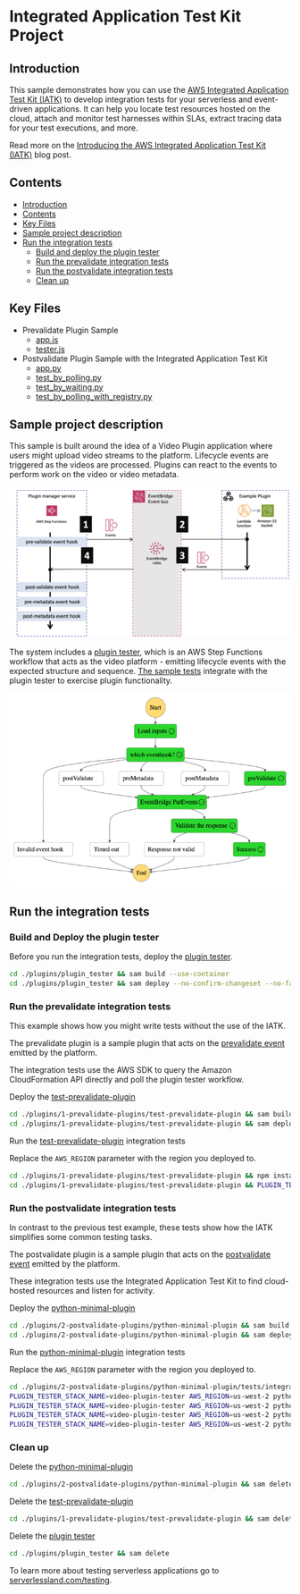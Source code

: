 # Integrated Application Test Kit Project

## Introduction

This sample demonstrates how you can use the [AWS Integrated Application Test Kit (IATK)](https://awslabs.github.io/aws-iatk/) to develop integration tests for your serverless and event-driven applications. It can help you locate test resources hosted on the cloud, attach and monitor test harnesses within SLAs, extract tracing data for your test executions, and more.

Read more on the [Introducing the AWS Integrated Application Test Kit (IATK)](https://aws.amazon.com/blogs/compute/aws-integrated-application-test-kit/) blog post.

## Contents

* [Introduction](#introduction)
* [Contents](#contents)
* [Key Files](#key-files)
* [Sample project description](#sample-project-description)
* [Run the integration tests](#run-the-integration-tests)
  * [Build and deploy the plugin tester](#build-and-deploy-the-plugin-tester)
  * [Run the prevalidate integration tests](#run-the-prevalidate-integration-tests)
  * [Run the postvalidate integration tests](#run-the-postvalidate-integration-tests)
  * [Clean up](#clean-up)

## Key Files

* Prevalidate Plugin Sample
  * [app.js](./plugins/1-prevalidate-plugins/test-prevalidate-plugin/functions/app.js)
  * [tester.js](./plugins/1-prevalidate-plugins/test-prevalidate-plugin/tests/tester.js)
* Postvalidate Plugin Sample with the Integrated Application Test Kit
  * [app.py](./plugins/2-postvalidate-plugins/python-minimal-plugin/functions/app.py)
  * [test_by_polling.py](./plugins/2-postvalidate-plugins/python-minimal-plugin/tests/integration/test_by_polling.py)
  * [test_by_waiting.py](./plugins/2-postvalidate-plugins/python-minimal-plugin/tests/integration/test_by_waiting.py)
  * [test_by_polling_with_registry.py](./plugins/2-postvalidate-plugins/python-minimal-plugin/tests/integration/app.py)

## Sample project description

This sample is built around the idea of a Video Plugin application where users might upload video streams to the platform. Lifecycle events are triggered as the videos are processed. Plugins can react to the events to perform work on the video or video metadata.

![Architecture](./img/architecture.png)

The system includes a [plugin tester](./plugins/plugin_tester/), which is an AWS Step Functions workflow that acts as the video platform - emitting lifecycle events with the expected structure and sequence. [The sample tests](./plugins/2-postvalidate-plugins/python-minimal-plugin/tests/) integrate with the plugin tester to exercise plugin functionality.

![Plugin Tester](./img/plugin_tester_1.png)

## Run the integration tests

### Build and Deploy the plugin tester

Before you run the integration tests, deploy the [plugin tester](./plugins/plugin_tester/).

```bash
cd ./plugins/plugin_tester && sam build --use-container
cd ./plugins/plugin_tester && sam deploy --no-confirm-changeset --no-fail-on-empty-changeset
```

### Run the prevalidate integration tests

This example shows how you might write tests without the use of the IATK.

The prevalidate plugin is a sample plugin that acts on the [prevalidate event](./events/1-prevalidate-event.md) emitted by the platform. 

The integration tests use the AWS SDK to query the Amazon CloudFormation API directly and poll the plugin tester workflow.

Deploy the [test-prevalidate-plugin](./plugins/1-prevalidate-plugins/test-prevalidate-plugin/)

```bash
cd ./plugins/1-prevalidate-plugins/test-prevalidate-plugin && sam build --use-container
cd ./plugins/1-prevalidate-plugins/test-prevalidate-plugin && sam deploy --no-confirm-changeset --no-fail-on-empty-changeset
```

Run the [test-prevalidate-plugin](./plugins/1-prevalidate-plugins/test-prevalidate-plugin/) integration tests

Replace the `AWS_REGION` parameter with the region you deployed to.

```bash
cd ./plugins/1-prevalidate-plugins/test-prevalidate-plugin && npm install
cd ./plugins/1-prevalidate-plugins/test-prevalidate-plugin && PLUGIN_TESTER_STACK_NAME=video-plugin-tester AWS_REGION=us-west-2 npm test
```

### Run the postvalidate integration tests

In contrast to the previous test example, these tests show how the IATK simplifies some common testing tasks.

The postvalidate plugin is a sample plugin that acts on the [postvalidate event](./events/2-postvalidate-event.md) emitted by the platform. 

These integration tests use the Integrated Application Test Kit to find cloud-hosted resources and listen for activity.

Deploy the [python-minimal-plugin](./plugins/2-postvalidate-plugins/python-minimal-plugin/)

```bash
cd ./plugins/2-postvalidate-plugins/python-minimal-plugin && sam build --use-container
cd ./plugins/2-postvalidate-plugins/python-minimal-plugin && sam deploy --no-confirm-changeset --no-fail-on-empty-changeset
```

Run the [python-minimal-plugin](./plugins/2-postvalidate-plugins/python-minimal-plugin/) integration tests

Replace the `AWS_REGION` parameter with the region you deployed to.

```bash
cd ./plugins/2-postvalidate-plugins/python-minimal-plugin/tests/integration
PLUGIN_TESTER_STACK_NAME=video-plugin-tester AWS_REGION=us-west-2 python3 -m unittest ./test_by_polling.py
PLUGIN_TESTER_STACK_NAME=video-plugin-tester AWS_REGION=us-west-2 python3 -m unittest ./test_by_waiting.py
PLUGIN_TESTER_STACK_NAME=video-plugin-tester AWS_REGION=us-west-2 python3 -m unittest ./test_by_polling_with_registry.py
PLUGIN_TESTER_STACK_NAME=video-plugin-tester AWS_REGION=us-west-2 python3 -m unittest ./test_trace.py
```

### Clean up

Delete the [python-minimal-plugin](./plugins/2-postvalidate-plugins/python-minimal-plugin/)

```bash
cd ./plugins/2-postvalidate-plugins/python-minimal-plugin && sam delete
```

Delete the [test-prevalidate-plugin](./plugins/1-prevalidate-plugins/test-prevalidate-plugin/)

```bash
cd ./plugins/1-prevalidate-plugins/test-prevalidate-plugin && sam delete
```

Delete the [plugin tester](./plugins/plugin_tester/)

```bash
cd ./plugins/plugin_tester && sam delete
```

To learn more about testing serverless applications go to [serverlessland.com/testing](https://serverlessland.com/testing).
